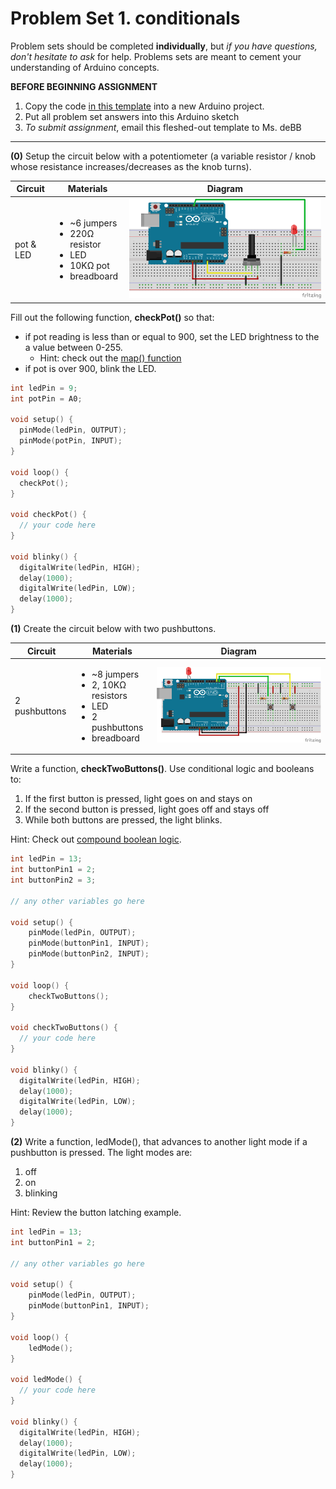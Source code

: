 # Problem Set 1. conditionals

Problem sets should be completed **individually**, but *if you have questions, don't hesitate to ask* for help. Problems sets are meant to cement your understanding of Arduino concepts.

**BEFORE BEGINNING ASSIGNMENT**

1. Copy the code [in this template](../templates/ps1_template.md) into a new Arduino project.
2. Put all problem set answers into this Arduino sketch
3. *To submit assignment*, email this fleshed-out template to Ms. deBB

---

**(0)** Setup the circuit below with a potentiometer (a variable resistor / knob whose resistance increases/decreases as the knob turns).

| Circuit | Materials | Diagram |
| --- | --- | --- |
| pot & LED | <ul><li>~6 jumpers</li><li>220Ω resistor</li><li>LED</li><li>10KΩ pot</li><li>breadboard</li></ul> | ![alt text](../images/pot_bright.png) |

Fill out the following function, **checkPot()** so that:
* if pot reading is less than or equal to 900, set the LED brightness to the a value between 0-255.
  * Hint: check out the [map() function](https://www.arduino.cc/en/Reference/Map)
* if pot is over 900, blink the LED.

```c++
int ledPin = 9;
int potPin = A0;

void setup() {
  pinMode(ledPin, OUTPUT);
  pinMode(potPin, INPUT);
}

void loop() {
  checkPot();
}

void checkPot() {
  // your code here
}

void blinky() {
  digitalWrite(ledPin, HIGH);
  delay(1000);
  digitalWrite(ledPin, LOW);
  delay(1000);
}
```

**(1)** Create the circuit below with two pushbuttons.

| Circuit | Materials | Diagram |
| --- | --- | --- |
| 2 pushbuttons | <ul><li>~8 jumpers</li><li>2, 10KΩ resistors</li><li>LED</li><li>2 pushbuttons</li><li>breadboard</li></ul> | ![alt text](../images/two_buttons.png) |

Write a function, **checkTwoButtons()**. Use conditional logic and booleans to:  

1. If the first button is pressed, light goes on and stays on
2. If the second button is pressed, light goes off and stays off
3. While both buttons are pressed, the light blinks.

Hint: Check out [compound boolean logic](https://www.arduino.cc/en/Reference/Boolean).


```c++
int ledPin = 13;
int buttonPin1 = 2;
int buttonPin2 = 3;

// any other variables go here

void setup() {
    pinMode(ledPin, OUTPUT);
    pinMode(buttonPin1, INPUT);
    pinMode(buttonPin2, INPUT);   
}

void loop() {
    checkTwoButtons();
}

void checkTwoButtons() {
  // your code here
}

void blinky() {
  digitalWrite(ledPin, HIGH);
  delay(1000);
  digitalWrite(ledPin, LOW);
  delay(1000);
}
```

**(2)** Write a function, ledMode(), that advances to another light mode if a pushbutton is pressed. The light modes are:

1. off
2. on
3. blinking

Hint: Review the button latching example.

```c++
int ledPin = 13;
int buttonPin1 = 2;

// any other variables go here

void setup() {
    pinMode(ledPin, OUTPUT);
    pinMode(buttonPin1, INPUT);
}

void loop() {
    ledMode();
}

void ledMode() {
  // your code here
}

void blinky() {
  digitalWrite(ledPin, HIGH);
  delay(1000);
  digitalWrite(ledPin, LOW);
  delay(1000);
}
```
